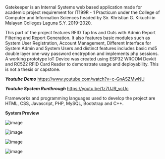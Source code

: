 Gatekeeper is an Internal Systems web based application made for academic project requirement for IT199R - 1 Practicum under the College of Computer and Information Sciences headed by Sir. Khristian G. Kikuchi in Malayan Colleges Laguna S.Y. 2019-2020.

This part of the project features RFID Tap Ins and Outs with Admin Report Filtering and Report Generation. It also features basic modules such as System User Registration, Account Management, Different Interface for System Admin and System Users and distinct features includes basic md5 double layer one-way password enctryption and implements php sessions. A working prototype IoT Device was created using ESP32 WROOM Devkit and RC522 RFID Card Reader to demonstrate usage and deployability.
This is not a thesis or capstone.

***Youtube Demo***
https://www.youtube.com/watch?v=c-GnASZMwNU

***Youtube System Runthrough***
https://youtu.be/1z7UJR_vcUc

Frameworks and programming languages used to develop the project are HTML, CSS, Javascript, PHP, MySQL, Bootstrap and C++.

**System Preview**

![image](https://github.com/xelest/isGatekeeper/assets/29807564/55f508d6-cfbc-4d4e-b7af-6f2c4d96475f)

![image](https://github.com/xelest/isGatekeeper/assets/29807564/476da41d-ad44-403d-b8ec-0d74d1f33423)

![image](https://github.com/xelest/isGatekeeper/assets/29807564/dca5e333-6b72-4e86-9f40-8587a5bb224f)

![image](https://github.com/xelest/isGatekeeper/assets/29807564/af81f6ef-50ba-4788-9451-b236d9a64a71)




